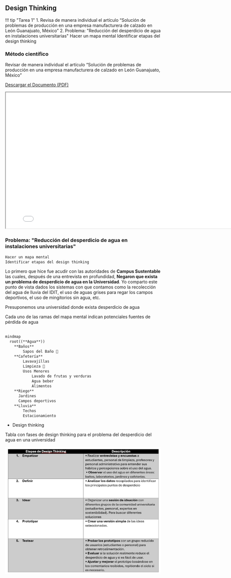 <script type="module">
  import mermaid from 'https://cdn.jsdelivr.net/npm/mermaid@9.3.0/dist/mermaid.esm.min.mjs';
  import mindmap from 'https://cdn.jsdelivr.net/npm/@mermaid-js/mermaid-mindmap@9.3.0/dist/mermaid-mindmap.esm.min.mjs';
  await mermaid.registerExternalDiagrams([mindmap]);
</script>






## Design Thinking

!!! tip "Tarea 1"
    1.	Revisa de manera individual el artículo “Solución de problemas de producción en una empresa manufacturera de calzado en León Guanajuato, México” 
    2.  Problema: "Reducción del desperdicio de agua en instalaciones universitarias"
    Hacer un mapa mental
    Identificar etapas del design thinking

<!---

### Revisa de manera individual el artículo “Solución de problemas de producción en una empresa manufacturera de calzado en León Guanajuato, México” 

| Etapas del método científico | Descripción |
|-----------:|:-----:|
| **Definición del Problema**   | 2     |
| MCU Y      | 1     |

--->


### Método científico

Revisar de manera individual el artículo “Solución de problemas de producción en una empresa manufacturera de calzado en León Guanajuato, México”


[Descargar el Documento (PDF)](./recursos/archivos/tarea_2_S1.pdf)

<iframe src="../recursos/archivos/tarea_2_S1.pdf" width="800" height="440"></iframe>


### Problema: "Reducción del desperdicio de agua en instalaciones universitarias"
    Hacer un mapa mental
    Identificar etapas del design thinking


Lo primero que hice fue acudir con las autoridades de **Campus Sustentable** las cuales, después de una entrevista en profundidad, **Negaron que exista un problema de desperdicio de agua en la Universidad**. Yo comparto este punto de vista dados los sistemas con que contamos como la recolección del agua de lluvia del IDIT, el uso de aguas grises para regar los campos deportivos, el uso de mingitorios sin agua, etc. 

Presuponemos una universidad donde exista desperdicio de agua

Cada uno de las ramas del mapa mental indican potenciales fuentes de pérdida de agua



``` mermaid

mindmap
  root((**Agua**))
    **Baños**
        Sapos del Baño 🐸
    **Cafetería**
        Lavavajillas
        Limpieza 🧹
        Usos Menores
            Lavado de frutas y verduras
            Agua beber
            Alimentos
    **Riego**
      Jardines
      Campos deportivos
    **Lluvia**
        Techos
        Estacionamiento

```
* Design thinking

Tabla con fases de design thinking para el problema del desperdicio del agua en una universidad

![Diagrama del sistema](recursos/imgs/Design%20thinking.jpg)



